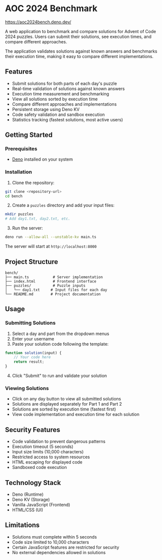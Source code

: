 # AOC 2024 Benchmark

https://aoc2024bench.deno.dev/

A web application to benchmark and compare solutions for Advent of Code 2024 puzzles. Users can submit their solutions, see execution times, and compare different approaches.

The application validates solutions against known answers and benchmarks their execution time, making it easy to compare different implementations.

## Features

- Submit solutions for both parts of each day's puzzle
- Real-time validation of solutions against known answers
- Execution time measurement and benchmarking
- View all solutions sorted by execution time
- Compare different approaches and implementations
- Persistent storage using Deno KV
- Code safety validation and sandbox execution
- Statistics tracking (fastest solutions, most active users)

## Getting Started

### Prerequisites

- [Deno](https://deno.land/) installed on your system

### Installation

1. Clone the repository:
```bash
git clone <repository-url>
cd bench
```

2. Create a `puzzles` directory and add your input files:
```bash
mkdir puzzles
# Add day1.txt, day2.txt, etc.
```

3. Run the server:
```bash
deno run --allow-all --unstable-kv main.ts
```

The server will start at `http://localhost:8000`

## Project Structure

```
bench/
├── main.ts           # Server implementation
├── index.html        # Frontend interface
├── puzzles/          # Puzzle inputs
│   └── day1.txt     # Input files for each day
└── README.md        # Project documentation
```

## Usage

### Submitting Solutions

1. Select a day and part from the dropdown menus
2. Enter your username
3. Paste your solution code following the template:
```javascript
function solution(input) {
    // Your code here
    return result;
}
```
4. Click "Submit" to run and validate your solution

### Viewing Solutions

- Click on any day button to view all submitted solutions
- Solutions are displayed separately for Part 1 and Part 2
- Solutions are sorted by execution time (fastest first)
- View code implementation and execution time for each solution

## Security Features

- Code validation to prevent dangerous patterns
- Execution timeout (5 seconds)
- Input size limits (10,000 characters)
- Restricted access to system resources
- HTML escaping for displayed code
- Sandboxed code execution

## Technology Stack

- Deno (Runtime)
- Deno KV (Storage)
- Vanilla JavaScript (Frontend)
- HTML/CSS (UI)

## Limitations

- Solutions must complete within 5 seconds
- Code size limited to 10,000 characters
- Certain JavaScript features are restricted for security
- No external dependencies allowed in solutions
